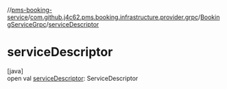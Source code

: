 //[pms-booking-service](../../../index.md)/[com.github.j4c62.pms.booking.infrastructure.provider.grpc](../index.md)/[BookingServiceGrpc](index.md)/[serviceDescriptor](service-descriptor.md)

# serviceDescriptor

[java]\
open val [serviceDescriptor](service-descriptor.md): ServiceDescriptor
